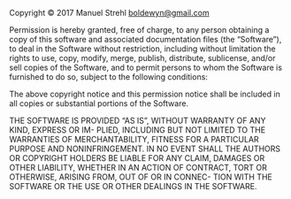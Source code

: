 Copyright © 2017 Manuel Strehl <boldewyn@gmail.com>

Permission is hereby granted, free of charge, to any person obtaining a copy of
this software and associated documentation files  (the “Software”),  to deal in
the Software  without restriction,  including without limitation  the rights to
use, copy,  modify, merge, publish, distribute, sublicense,  and/or sell copies
of the Software,  and to permit persons to whom the Software is furnished to do
so, subject to the following conditions:

The above copyright notice and this permission notice shall be included  in all
copies or substantial portions of the Software.

THE SOFTWARE IS PROVIDED “AS IS”,  WITHOUT WARRANTY OF ANY KIND, EXPRESS OR IM-
PLIED, INCLUDING BUT NOT LIMITED TO THE WARRANTIES OF MERCHANTABILITY,  FITNESS
FOR A PARTICULAR PURPOSE AND NONINFRINGEMENT.  IN NO EVENT SHALL THE AUTHORS OR
COPYRIGHT HOLDERS BE LIABLE FOR ANY CLAIM, DAMAGES OR OTHER LIABILITY,  WHETHER
IN AN ACTION OF CONTRACT, TORT OR OTHERWISE, ARISING FROM, OUT OF OR IN CONNEC-
TION WITH THE SOFTWARE OR THE USE OR OTHER DEALINGS IN THE SOFTWARE.

